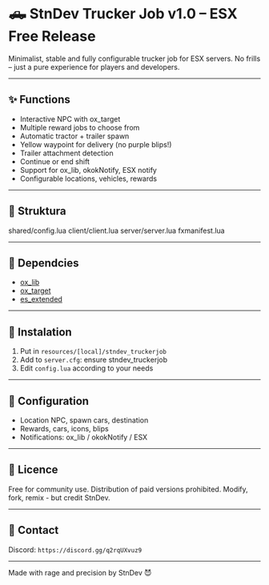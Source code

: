 # 🛻 StnDev Trucker Job v1.0 – ESX Free Release

Minimalist, stable and fully configurable trucker job for ESX servers.
No frills – just a pure experience for players and developers.

---

## ✨ Functions
- Interactive NPC with ox_target
- Multiple reward jobs to choose from
- Automatic tractor + trailer spawn
- Yellow waypoint for delivery (no purple blips!)
- Trailer attachment detection
- Continue or end shift
- Support for ox_lib, okokNotify, ESX notify
- Configurable locations, vehicles, rewards

---

## 📁 Struktura
shared/config.lua
client/client.lua
server/server.lua
fxmanifest.lua

---

## 🔧 Dependcies
- [ox_lib](https://github.com/overextended/ox_lib)  
- [ox_target](https://github.com/overextended/ox_target)  
- [es_extended](https://github.com/esx-framework/es_extended)

---

## 🚀 Instalation
1. Put in `resources/[local]/stndev_truckerjob`
2. Add to `server.cfg`: ensure stndev_truckerjob
3. Edit `config.lua` according to your needs

---

## 🧠 Configuration
- Location NPC, spawn cars, destination
- Rewards, cars, icons, blips
- Notifications: ox_lib / okokNotify / ESX

---

## 🧱 Licence
Free for community use.
Distribution of paid versions prohibited.
Modify, fork, remix - but credit StnDev.

---

## 💬 Contact
Discord: `https://discord.gg/q2rqUXvuz9`  

---

Made with rage and precision by StnDev 😈
